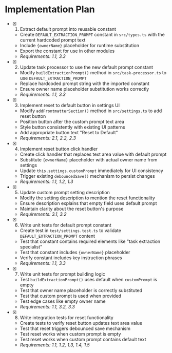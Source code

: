 # Implementation Plan

- [x] 1. Extract default prompt into reusable constant
  - Create `DEFAULT_EXTRACTION_PROMPT` constant in `src/types.ts` with the current hardcoded prompt text
  - Include `{ownerName}` placeholder for runtime substitution
  - Export the constant for use in other modules
  - _Requirements: 1.1, 3.3_

- [x] 2. Update task processor to use the new default prompt constant
  - Modify `buildExtractionPrompt()` method in `src/task-processor.ts` to use `DEFAULT_EXTRACTION_PROMPT`
  - Replace hardcoded prompt string with the imported constant
  - Ensure owner name placeholder substitution works correctly
  - _Requirements: 1.1, 3.3_

- [x] 3. Implement reset to default button in settings UI
  - Modify `addFrontmatterSection()` method in `src/settings.ts` to add reset button
  - Position button after the custom prompt text area
  - Style button consistently with existing UI patterns
  - Add appropriate button text "Reset to Default"
  - _Requirements: 2.1, 2.2, 2.3_

- [x] 4. Implement reset button click handler
  - Create click handler that replaces text area value with default prompt
  - Substitute `{ownerName}` placeholder with actual owner name from settings
  - Update `this.settings.customPrompt` immediately for UI consistency
  - Trigger existing `debouncedSave()` mechanism to persist changes
  - _Requirements: 1.1, 1.2, 1.3_

- [x] 5. Update custom prompt setting description
  - Modify the setting description to mention the reset functionality
  - Ensure description explains that empty field uses default prompt
  - Maintain clarity about the reset button's purpose
  - _Requirements: 3.1, 3.2_

- [x] 6. Write unit tests for default prompt constant
  - Create test in `test/settings.test.ts` to validate `DEFAULT_EXTRACTION_PROMPT` content
  - Test that constant contains required elements like "task extraction specialist"
  - Test that constant includes `{ownerName}` placeholder
  - Verify constant includes key instruction phrases
  - _Requirements: 1.1, 3.3_

- [x] 7. Write unit tests for prompt building logic
  - Test `buildExtractionPrompt()` uses default when `customPrompt` is empty
  - Test that owner name placeholder is correctly substituted
  - Test that custom prompt is used when provided
  - Test edge cases like empty owner name
  - _Requirements: 1.1, 3.2, 3.3_

- [x] 8. Write integration tests for reset functionality
  - Create tests to verify reset button updates text area value
  - Test that reset triggers debounced save mechanism
  - Test reset works when custom prompt is empty
  - Test reset works when custom prompt contains default text
  - _Requirements: 1.1, 1.2, 1.3, 1.4, 1.5_